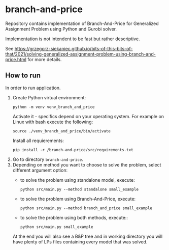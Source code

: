 # branch-and-price

Repository contains implementation of Branch-And-Price for Generalized Assignment Problem using Python and Gurobi solver.

Implementation is not intendent to be fast but rather descriptive.

See https://grzegorz-siekaniec.github.io/bits-of-this-bits-of-that/2021/solving-generalized-assignment-problem-using-branch-and-price.html for more details.

## How to run

In order to run application.

1. Create Python virtual environment:
   ```commandline
   python -m venv venv_branch_and_price
   ``` 
   Activate it - specifics depend on your operating system. For example on Linux with bash execute the following:
   ```commandline
   source ./venv_branch_and_price/bin/activate
   ``` 
   Install all requierements:
    ```commandline
   pip install -r /branch-and-price/src/requirements.txt
   ``` 
2. Go to directory `branch-and-price`.
3. Depending on method you want to choose to solve the problem, select different argument option:
    * to solve the problem using standalone model, execute:
        ```commandline
        python src/main.py --method standalone small_example
        ``` 
   
   * to solve the problem using Branch-And-Price, execute:
        ```commandline
        python src/main.py --method branch_and_price small_example
        ``` 
   
   * to solve the problem using both methods, execute::
        ```commandline
        python src/main.py small_example
        ```
   At the end you will also see a B&P tree and in working directory you will have plenty of LPs files containing every model that was solved.

